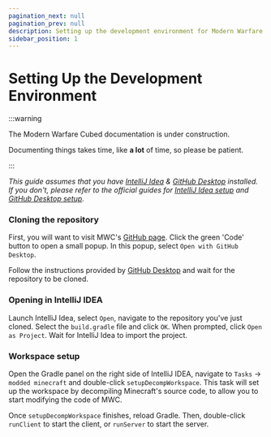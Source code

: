```yaml
---
pagination_next: null
pagination_prev: null
description: Setting up the development environment for Modern Warfare Cubed
sidebar_position: 1
---
```


# Setting Up the Development Environment

:::warning

The Modern Warfare Cubed documentation is under construction.

Documenting things takes time, like **a lot** of time, so please be patient.

:::

*This guide assumes that you have [IntelliJ Idea] & [GitHub Desktop] installed. If you don't, please refer to the official guides for [IntelliJ Idea setup] and [GitHub Desktop setup].*

### Cloning the repository
First, you will want to visit MWC's [GitHub page](https://github.com/Cubed-Development/Modern-Warfare-Cubed). Click the green 'Code' button to open a small popup. In this popup, select `Open with GitHub Desktop`.

Follow the instructions provided by [GitHub Desktop] and wait for the repository to be cloned.

### Opening in IntelliJ IDEA

Launch IntelliJ Idea, select `Open`, navigate to the repository you've just cloned. Select the `build.gradle` file and click `OK`. When prompted, click `Open as Project`. Wait for IntelliJ Idea to import the project.

### Workspace setup

Open the Gradle panel on the right side of IntelliJ IDEA, navigate to `Tasks` -> `modded minecraft` and double-click `setupDecompWorkspace`.
This task will set up the workspace by decompiling Minecraft's source code, to allow you to start modifying the code of MWC.

Once `setupDecompWorkspace` finishes, reload Gradle. Then, double-click `runClient` to start the client, or `runServer` to start the server.

[GitHub Desktop]: https://desktop.github.com/
[IntelliJ Idea]: https://www.jetbrains.com/idea/
[IntelliJ Idea setup]: https://www.jetbrains.com/help/idea/installation-guide.html
[GitHub Desktop setup]: https://docs.github.com/en/desktop/installing-and-configuring-github-desktop
